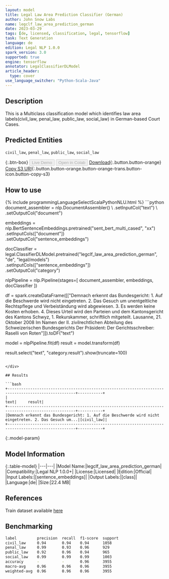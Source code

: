 ```yaml
---
layout: model
title: Legal Law Area Prediction Classifier (German)
author: John Snow Labs
name: legclf_law_area_prediction_german
date: 2023-03-29
tags: [de, licensed, classification, legal, tensorflow]
task: Text Generation
language: de
edition: Legal NLP 1.0.0
spark_version: 3.0
supported: true
engine: tensorflow
annotator: LegalClassifierDLModel
article_header:
  type: cover
use_language_switcher: "Python-Scala-Java"
---
```


## Description

This is a Multiclass classification model which identifies law area labels(civil_law, penal_law, public_law, social_law) in German-based Court Cases.

## Predicted Entities

`civil_law`, `penal_law`, `public_law`, `social_law`

{:.btn-box}
<button class="button button-orange" disabled>Live Demo</button>
<button class="button button-orange" disabled>Open in Colab</button>
[Download](https://s3.amazonaws.com/auxdata.johnsnowlabs.com/legal/models/legclf_law_area_prediction_german_de_1.0.0_3.0_1680091124408.zip){:.button.button-orange}
[Copy S3 URI](s3://auxdata.johnsnowlabs.com/legal/models/legclf_law_area_prediction_german_de_1.0.0_3.0_1680091124408.zip){:.button.button-orange.button-orange-trans.button-icon.button-copy-s3}

## How to use



<div class="tabs-box" markdown="1">
{% include programmingLanguageSelectScalaPythonNLU.html %}
```python
document_assembler = nlp.DocumentAssembler() \
     .setInputCol("text") \
     .setOutputCol("document")

embeddings = nlp.BertSentenceEmbeddings.pretrained("sent_bert_multi_cased", "xx")\
    .setInputCols(["document"]) \
    .setOutputCol("sentence_embeddings")

docClassifier = legal.ClassifierDLModel.pretrained("legclf_law_area_prediction_german", "de", "legal/models")\
    .setInputCols(["sentence_embeddings"])\
    .setOutputCol("category")

nlpPipeline = nlp.Pipeline(stages=[
      document_assembler, 
      embeddings,
      docClassifier
])

df = spark.createDataFrame([["Demnach erkennt das Bundesgericht: 1. Auf die Beschwerde wird nicht eingetreten. 2. Das Gesuch um unentgeltliche Rechtspflege und Verbeiständung wird abgewiesen. 3. Es werden keine Kosten erhoben. 4. Dieses Urteil wird den Parteien und dem Kantonsgericht des Kantons Schwyz, 1. Rekurskammer, schriftlich mitgeteilt. Lausanne, 21. Oktober 2008 Im Namen der II. zivilrechtlichen Abteilung des Schweizerischen Bundesgerichts Der Präsident: Der Gerichtsschreiber: Raselli von Roten"]]).toDF("text")

model = nlpPipeline.fit(df)
result = model.transform(df)

result.select("text", "category.result").show(truncate=100)
```

</div>

## Results

```bash
+----------------------------------------------------------------------------------------------------+-----------+
|                                                                                                text|     result|
+----------------------------------------------------------------------------------------------------+-----------+
|Demnach erkennt das Bundesgericht: 1. Auf die Beschwerde wird nicht eingetreten. 2. Das Gesuch um...|[civil_law]|
+----------------------------------------------------------------------------------------------------+-----------+
```

{:.model-param}
## Model Information

{:.table-model}
|---|---|
|Model Name:|legclf_law_area_prediction_german|
|Compatibility:|Legal NLP 1.0.0+|
|License:|Licensed|
|Edition:|Official|
|Input Labels:|[sentence_embeddings]|
|Output Labels:|[class]|
|Language:|de|
|Size:|22.4 MB|

## References

Train dataset available [here](https://huggingface.co/datasets/rcds/legal_criticality_prediction)

## Benchmarking

```bash
label         precision  recall  f1-score  support 
civil_law     0.94       0.94    0.94      1058    
penal_law     0.99       0.93    0.96      929     
public_law    0.92       0.96    0.94      965     
social_law    0.99       0.99    0.99      1003    
accuracy      -          -       0.96      3955    
macro-avg     0.96       0.96    0.96      3955    
weighted-avg  0.96       0.96    0.96      3955    
```
